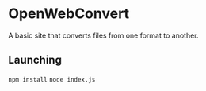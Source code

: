# OpenWebConvert
A basic site that converts files from one format to another. 

## Launching
`npm install`
`node index.js`
